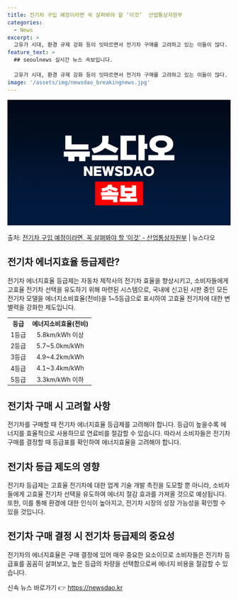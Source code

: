 ```yaml
---
title: 전기차 구입 예정이라면 꼭 살펴봐야 할 ‘이것’  산업통상자원부
categories:
  - News
excerpt: >
  고유가 시대, 환경 규제 강화 등이 잇따르면서 전기차 구매를 고려하고 있는 이들이 많다. 국산차와 수입차를 …
feature_text: >
  ## seoulnews 실시간 뉴스 속보입니다.

  고유가 시대, 환경 규제 강화 등이 잇따르면서 전기차 구매를 고려하고 있는 이들이 많다. 국산차와 수입차를 …
image: '/assets/img/newsdao_breakingnews.jpg'
---
```


![뉴스다오 속보](/assets/img/newsdao_breakingnews.jpg)

<p>출처: <a href="https://newsdao.kr/3727" rel="dofollow">전기차 구입 예정이라면, 꼭 살펴봐야 할 ‘이것’ - 산업통상자원부</a> | 뉴스다오</p>

<h2 data-ke-size="size26">전기차 에너지효율 등급제란?</h2>
<p data-ke-size="size16">전기차 에너지효율 등급제는 자동차 제작사의 전기차 효율을 향상시키고, 소비자들에게 고효율 전기차 선택을 유도하기 위해 마련된 시스템으로, 국내에 신고된 시판 중인 모든 전기차 모델을 에너지소비효율(전비)을 1~5등급으로 표시하여 고효율 전기차에 대한 변별력을 강화한 제도입니다.</p>
<table>
  <tr>
    <td style="text-align: center; height: 17px;"><b>등급</b></td>
    <td style="text-align: center; height: 17px;"><b>에너지소비효율(전비)</b></td>
  </tr>
  <tr>
    <td style="text-align: center; height: 17px;">1등급</td>
    <td style="text-align: center; height: 17px;">5.8km/kWh 이상</td>
  </tr>
  <tr>
    <td style="text-align: center; height: 17px;">2등급</td>
    <td style="text-align: center; height: 17px;">5.7~5.0km/kWh</td>
  </tr>
  <tr>
    <td style="text-align: center; height: 17px;">3등급</td>
    <td style="text-align: center; height: 17px;">4.9~4.2km/kWh</td>
  </tr>
  <tr>
    <td style="text-align: center; height: 17px;">4등급</td>
    <td style="text-align: center; height: 17px;">4.1~3.4km/kWh</td>
  </tr>
  <tr>
    <td style="text-align: center; height: 17px;">5등급</td>
    <td style="text-align: center; height: 17px;">3.3km/kWh 이하</td>
  </tr>
</table>

<h2 data-ke-size="size26">전기차 구매 시 고려할 사항</h2>
<p data-ke-size="size16">전기차를 구매할 때 전기차 에너지효율 등급제를 고려해야 합니다. 등급이 높을수록 에너지를 효율적으로 사용하므로 연료비를 절감할 수 있습니다. 따라서 소비자들은 전기차 구매를 결정할 때 등급표를 확인하여 에너지효율을 고려해야 합니다.</p>

<h2 data-ke-size="size26">전기차 등급 제도의 영향</h2>
<p data-ke-size="size16">전기차 등급제는 고효율 전기차에 대한 업계 기술 개발 촉진을 도모할 뿐 아니라, 소비자들에게 고효율 전기차 선택을 유도하여 에너지 절감 효과를 가져올 것으로 예상됩니다. 또한, 이를 통해 환경에 대한 인식이 높아지고, 전기차 시장의 성장 가능성을 확인할 수 있을 것입니다.</p>

<h2 data-ke-size="size26">전기차 구매 결정 시 전기차 등급제의 중요성</h2>
<p data-ke-size="size16">전기차의 에너지효율은 구매 결정에 있어 매우 중요한 요소이므로 소비자들은 전기차 등급표를 꼼꼼히 살펴보고, 높은 등급의 차량을 선택함으로써 에너지 비용을 절감할 수 있습니다.</p>
 

신속 뉴스 바로가기 👉 <a href="https://newsdao.kr" rel="dofollow">https://newsdao.kr</a>


